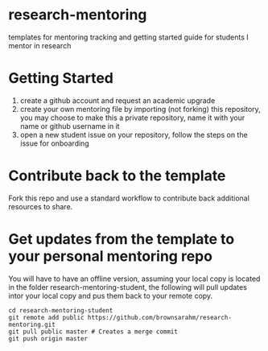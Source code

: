 # research-mentoring

templates for mentoring tracking and getting started guide for students I mentor in research

# Getting Started

1. create a github account and request an academic upgrade
1. create your own mentoring file by importing (not forking) this repository, you may choose to make this a private repository, name it with your name or github username in it
1. open a new student issue on your repository, follow the steps on the issue for onboarding

# Contribute back to the template

Fork this repo and use a standard workflow to contribute back additional resources to share.

# Get updates from the template to your personal mentoring repo

You will have to have an offline version, assuming your local copy is located in the folder research-mentoring-student, the following will pull updates intor your local copy and pus them back to your remote copy.

```
cd research-mentoring-student
git remote add public https://github.com/brownsarahm/research-mentoring.git
git pull public master # Creates a merge commit
git push origin master
```
